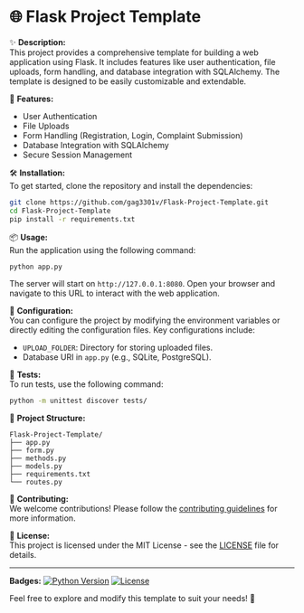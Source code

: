 # 🌐 Flask Project Template

✨ **Description:**  
This project provides a comprehensive template for building a web application using Flask. It includes features like user authentication, file uploads, form handling, and database integration with SQLAlchemy. The template is designed to be easily customizable and extendable.

🚀 **Features:**
- User Authentication
- File Uploads
- Form Handling (Registration, Login, Complaint Submission)
- Database Integration with SQLAlchemy
- Secure Session Management

🛠️ **Installation:**  
To get started, clone the repository and install the dependencies:

```bash
git clone https://github.com/gag3301v/Flask-Project-Template.git
cd Flask-Project-Template
pip install -r requirements.txt
```

📦 **Usage:**  
Run the application using the following command:

```bash
python app.py
```

The server will start on `http://127.0.0.1:8080`. Open your browser and navigate to this URL to interact with the web application.

🔧 **Configuration:**  
You can configure the project by modifying the environment variables or directly editing the configuration files. Key configurations include:

- `UPLOAD_FOLDER`: Directory for storing uploaded files.
- Database URI in `app.py` (e.g., SQLite, PostgreSQL).

🧪 **Tests:**  
To run tests, use the following command:

```bash
python -m unittest discover tests/
```

📁 **Project Structure:**

```
Flask-Project-Template/
├── app.py
├── form.py
├── methods.py
├── models.py
├── requirements.txt
└── routes.py
```

🙌 **Contributing:**  
We welcome contributions! Please follow the [contributing guidelines](CONTRIBUTING.md) for more information.

📄 **License:**  
This project is licensed under the MIT License - see the [LICENSE](LICENSE) file for details.

---

**Badges:**
[![Python Version](https://img.shields.io/badge/python-3.8+-blue.svg)](https://www.python.org/downloads/)
[![License](https://img.shields.io/badge/license-MIT-green.svg)](LICENSE)

Feel free to explore and modify this template to suit your needs! 🚀